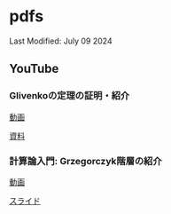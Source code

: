 # pdfs

Last Modified:  July 09 2024

## YouTube

### Glivenkoの定理の証明・紹介

[動画](https://youtu.be/MrsbbxeK7P0)

[資料](./material_Glivenko.pdf)


### 計算論入門: Grzegorczyk階層の紹介

[動画](https://youtu.be/V4DE45fI4ps)

[スライド](./slide_Grzegorczyk.pdf)

